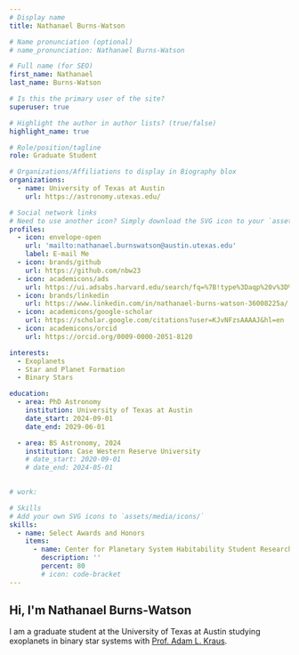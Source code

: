```yaml
---
# Display name
title: Nathanael Burns-Watson

# Name pronunciation (optional)
# name_pronunciation: Nathanael Burns-Watson

# Full name (for SEO)
first_name: Nathanael
last_name: Burns-Watson

# Is this the primary user of the site?
superuser: true

# Highlight the author in author lists? (true/false)
highlight_name: true

# Role/position/tagline
role: Graduate Student

# Organizations/Affiliations to display in Biography blox
organizations:
  - name: University of Texas at Austin
    url: https://astronomy.utexas.edu/

# Social network links
# Need to use another icon? Simply download the SVG icon to your `assets/media/icons/` folder.
profiles:
  - icon: envelope-open
    url: 'mailto:nathanael.burnswatson@austin.utexas.edu'
    label: E-mail Me
  - icon: brands/github
    url: https://github.com/nbw23
  - icon: academicons/ads
    url: https://ui.adsabs.harvard.edu/search/fq=%7B!type%3Daqp%20v%3D%24fq_database%7D&fq_database=(database%3Aastronomy%20OR%20database%3Aphysics)&q=orcid%3A0009-0000-2051-8120&sort=date%20desc%2C%20bibcode%20desc&p_=0
  - icon: brands/linkedin
    url: https://www.linkedin.com/in/nathanael-burns-watson-36008225a/
  - icon: academicons/google-scholar
    url: https://scholar.google.com/citations?user=KJvNFzsAAAAJ&hl=en
  - icon: academicons/orcid
    url: https://orcid.org/0009-0000-2051-8120

interests:
  - Exoplanets
  - Star and Planet Formation
  - Binary Stars

education:
  - area: PhD Astronomy
    institution: University of Texas at Austin
    date_start: 2024-09-01
    date_end: 2029-06-01

  - area: BS Astronomy, 2024
    institution: Case Western Reserve University
    # date_start: 2020-09-01
    # date_end: 2024-05-01
      

# work:

# Skills
# Add your own SVG icons to `assets/media/icons/`
skills:
  - name: Select Awards and Honors
    items:
      - name: Center for Planetary System Habitability Student Research Award
        description: ''
        percent: 80
        # icon: code-bracket
---
```


## Hi, I'm Nathanael Burns-Watson

I am a graduate student at the University of Texas at Austin studying exoplanets in binary star systems with [Prof. Adam L. Kraus](https://adamkraus.github.io/).
